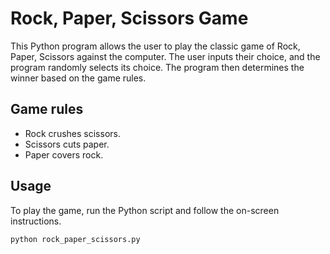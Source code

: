 # Rock, Paper, Scissors Game

This Python program allows the user to play the classic game of Rock, Paper, Scissors against the computer. The user inputs their choice, and the program randomly selects its choice. The program then determines the winner based on the game rules.

## Game rules

- Rock crushes scissors.
- Scissors cuts paper.
- Paper covers rock.

## Usage

To play the game, run the Python script and follow the on-screen instructions.

```bash
python rock_paper_scissors.py

